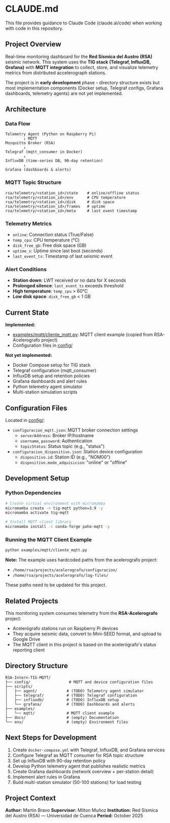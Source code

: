 # CLAUDE.md

This file provides guidance to Claude Code (claude.ai/code) when working with code in this repository.

## Project Overview

Real-time monitoring dashboard for the **Red Sísmica del Austro (RSA)** seismic network. This system uses the **TIG stack (Telegraf, InfluxDB, Grafana)** with **MQTT integration** to collect, store, and visualize telemetry metrics from distributed accelerograph stations.

The project is in **early development** phase - directory structure exists but most implementation components (Docker setup, Telegraf configs, Grafana dashboards, telemetry agents) are not yet implemented.

## Architecture

### Data Flow
```
Telemetry Agent (Python on Raspberry Pi)
        ↓ MQTT
Mosquitto Broker (RSA)
        ↓
Telegraf (mqtt_consumer in Docker)
        ↓
InfluxDB (time-series DB, 90-day retention)
        ↓
Grafana (dashboards & alerts)
```

### MQTT Topic Structure
```
rsa/telemetry/<station_id>/state    # online/offline status
rsa/telemetry/<station_id>/env      # CPU temperature
rsa/telemetry/<station_id>/disk     # disk space
rsa/telemetry/<station_id>/frames   # uptime
rsa/telemetry/<station_id>/meta     # last event timestamp
```

### Telemetry Metrics
- `online`: Connection status (True/False)
- `temp_cpu`: CPU temperature (°C)
- `disk_free_gb`: Free disk space (GB)
- `uptime_s`: Uptime since last boot (seconds)
- `last_event_ts`: Timestamp of last seismic event

### Alert Conditions
- **Station down**: LWT received or no data for X seconds
- **Prolonged silence**: `last_event_ts` exceeds threshold
- **High temperature**: `temp_cpu` > 60°C
- **Low disk space**: `disk_free_gb` < 1 GB

## Current State

**Implemented:**
- [examples/mqtt/cliente_mqtt.py](examples/mqtt/cliente_mqtt.py): MQTT client example (copied from RSA-Acelerografo project)
- Configuration files in [config/](config/)

**Not yet implemented:**
- Docker Compose setup for TIG stack
- Telegraf configuration (mqtt_consumer)
- InfluxDB setup and retention policies
- Grafana dashboards and alert rules
- Python telemetry agent simulator
- Multi-station simulation scripts

## Configuration Files

Located in [config/](config/):
- `configuracion_mqtt.json`: MQTT broker connection settings
  - `serverAddress`: Broker IP/hostname
  - `username`, `password`: Authentication
  - `topicStatus`: Status topic (e.g., "status")
- `configuracion_dispositivo.json`: Station device configuration
  - `dispositivo.id`: Station ID (e.g., "NOM00")
  - `dispositivo.modo_adquisicion`: "online" or "offline"

## Development Setup

### Python Dependencies
```bash
# Create virtual environment with micromamba
micromamba create -n tig-mqtt python=3.9 -y
micromamba activate tig-mqtt

# Install MQTT client library
micromamba install -c conda-forge paho-mqtt -y
```

### Running the MQTT Client Example
```bash
python examples/mqtt/cliente_mqtt.py
```

**Note:** The example uses hardcoded paths from the acelerografo project:
- `/home/rsa/projects/acelerografo/configuracion/`
- `/home/rsa/projects/acelerografo/log-files/`

These paths need to be updated for this project.

## Related Projects

This monitoring system consumes telemetry from the **RSA-Acelerografo** project:
- Acelerógrafo stations run on Raspberry Pi devices
- They acquire seismic data, convert to Mini-SEED format, and upload to Google Drive
- The MQTT client in this project is based on the acelerógrafo's status reporting client

## Directory Structure

```
RSA-Intern-TIG-MQTT/
├── config/                 # MQTT and device configuration files
├── scripts/
│   ├── agent/             # (TODO) Telemetry agent simulator
│   ├── telegraf/          # (TODO) Telegraf configuration
│   ├── influxdb/          # (TODO) InfluxDB setup
│   └── grafana/           # (TODO) Dashboards and alerts
├── examples/
│   └── mqtt/              # MQTT client example
├── docs/                  # (empty) Documentation
└── env/                   # (empty) Environment files
```

## Next Steps for Development

1. Create `docker-compose.yml` with Telegraf, InfluxDB, and Grafana services
2. Configure Telegraf as MQTT consumer for RSA topic structure
3. Set up InfluxDB with 90-day retention policy
4. Develop Python telemetry agent that publishes realistic metrics
5. Create Grafana dashboards (network overview + per-station detail)
6. Implement alert rules in Grafana
7. Build multi-station simulator (50-100 stations) for load testing

## Project Context

**Author:** Martin Bravo
**Supervisor:** Milton Muñoz
**Institution:** Red Sísmica del Austro (RSA) — Universidad de Cuenca
**Period:** October 2025
